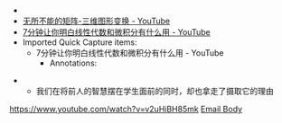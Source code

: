 - 
- [无所不能的矩阵-三维图形变换 - YouTube](https://www.youtube.com/watch?v=lNm37NYwfz4)
- [7分钟让你明白线性代数和微积分有什么用 - YouTube](https://www.youtube.com/watch?v=v2uHiBH85mk)
- Imported Quick Capture items:
    - 7分钟让你明白线性代数和微积分有什么用 - YouTube
        - Annotations:

*   * 我们在将前人的智慧摆在学生面前的同时，却也拿走了摄取它的理由



https://www.youtube.com/watch?v=v2uHiBH85mk [Email Body](https://files.todoist.com/QDbD25vlJ51NwYHoyw4jCwlj59jmf5EQP82Xjl2qJXdChaFOb8lcfMs08lKkc2i-/by/21878347/as/file.html)
